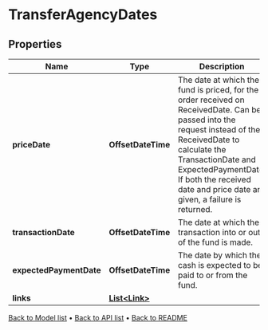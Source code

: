 

# TransferAgencyDates


## Properties

| Name | Type | Description | Notes |
|------------ | ------------- | ------------- | -------------|
|**priceDate** | **OffsetDateTime** | The date at which the fund is priced, for the order received on ReceivedDate. Can be passed into the request instead of the ReceivedDate to calculate the TransactionDate and ExpectedPaymentDate. If both the received date and price date are given, a failure is returned. |  [optional] |
|**transactionDate** | **OffsetDateTime** | The date at which the transaction into or out of the fund is made. |  [optional] |
|**expectedPaymentDate** | **OffsetDateTime** | The date by which the cash is expected to be paid to or from the fund. |  [optional] |
|**links** | [**List&lt;Link&gt;**](Link.md) |  |  [optional] |



[Back to Model list](../README.md#documentation-for-models) &#8226; [Back to API list](../README.md#documentation-for-api-endpoints) &#8226; [Back to README](../README.md)



